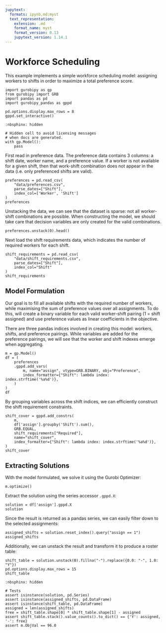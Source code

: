 ```yaml
---
jupytext:
  formats: ipynb,md:myst
  text_representation:
    extension: .md
    format_name: myst
    format_version: 0.13
    jupytext_version: 1.14.1
---
```


# Workforce Scheduling

This example implements a simple workforce scheduling model: assigning workers to shifts in order to maximize a total preference score.

```{code-cell}
import gurobipy as gp
from gurobipy import GRB
import pandas as pd
import gurobipy_pandas as gppd

pd.options.display.max_rows = 8
gppd.set_interactive()
```

```{code-cell}
:nbsphinx: hidden

# Hidden cell to avoid licensing messages
# when docs are generated.
with gp.Model():
    pass
```

First read in preference data. The preference data contains 3 columns: a shift date, worker name, and a preference value. If a worker is not available for a given shift, then that work-shift combination does not appear in the data (i.e. only preferenced shifts are valid).

```{code-cell}
preferences = pd.read_csv(
    "data/preferences.csv",
    parse_dates=["Shift"],
    index_col=['Worker', 'Shift']
)
preferences
```

Unstacking the data, we can see that the dataset is sparse: not all worker-shift combinations are possible. When constructing the model, we should take care that decision variables are only created for the valid combinations.

```{code-cell}
preferences.unstack(0).head()
```

Next load the shift requirements data, which indicates the number of required workers for each shift.

```{code-cell}
shift_requirements = pd.read_csv(
    "data/shift_requirements.csv",
    parse_dates=["Shift"],
    index_col="Shift"
)
shift_requirements
```

## Model Formulation

Our goal is to fill all available shifts with the required number of workers, while maximising the sum of preference values over all assignments. To do this, will create a binary variable for each valid worker-shift pairing (1 = shift assigned) and use preference values as linear coefficients in the objective.

There are three pandas indices involved in creating this model: workers, shifts, and preference pairings. While variables are added for the preference pairings, we will see that the worker and shift indexes emerge when aggregating.

```{code-cell}
m = gp.Model()
df = (
    preferences
    .gppd.add_vars(
        m, name="assign", vtype=GRB.BINARY, obj="Preference",
        index_formatter={"Shift": lambda index: index.strftime('%a%d')},
    )
)
df
```

By grouping variables across the shift indices, we can efficiently construct the shift requirement constraints.

```{code-cell}
shift_cover = gppd.add_constrs(
    m,
    df['assign'].groupby('Shift').sum(),
    GRB.EQUAL,
    shift_requirements["Required"],
    name="shift_cover",
    index_formatter={"Shift": lambda index: index.strftime('%a%d')},
)
shift_cover
```

## Extracting Solutions

With the model formulated, we solve it using the Gurobi Optimizer:

```{code-cell}
m.optimize()
```

Extract the solution using the series accessor `.gppd.X`:

```{code-cell}
solution = df['assign'].gppd.X
solution
```

Since the result is returned as a pandas series, we can easily filter down to the selected assignments:

```{code-cell}
assigned_shifts = solution.reset_index().query("assign == 1")
assigned_shifts
```

Additionally, we can unstack the result and transform it to produce a roster table:

```{code-cell}
shift_table = solution.unstack(0).fillna("-").replace({0.0: "-", 1.0: "Y"})
pd.options.display.max_rows = 15
shift_table
```

```{code-cell}
:nbsphinx: hidden

# Tests
assert isinstance(solution, pd.Series)
assert isinstance(assigned_shifts, pd.DataFrame)
assert isinstance(shift_table, pd.DataFrame)
assigned = len(assigned_shifts)
free = shift_table.shape[0] * shift_table.shape[1] - assigned
assert shift_table.stack().value_counts().to_dict() == {'Y': assigned, '-': free}
assert m.ObjVal == 96.0
```
